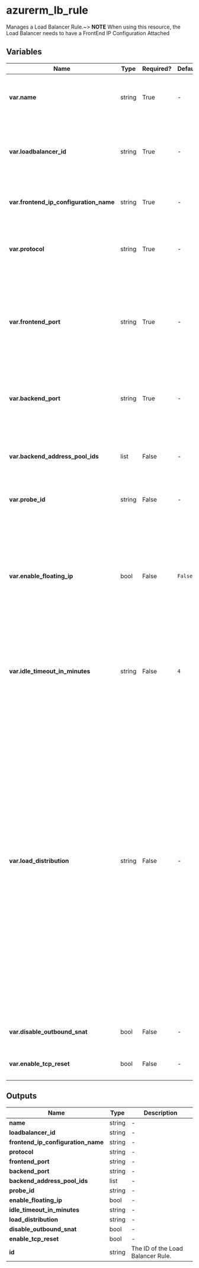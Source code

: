 # azurerm_lb_rule

Manages a Load Balancer Rule.~> **NOTE** When using this resource, the Load Balancer needs to have a FrontEnd IP Configuration Attached

## Variables

| Name | Type | Required? | Default  | possible values | Description |
| ---- | ---- | --------- | -------- | ----------- | ----------- |
| **var.name** | string | True | -  |  -  | Specifies the name of the LB Rule. Changing this forces a new resource to be created. | 
| **var.loadbalancer_id** | string | True | -  |  -  | The ID of the Load Balancer in which to create the Rule. Changing this forces a new resource to be created. | 
| **var.frontend_ip_configuration_name** | string | True | -  |  -  | The name of the frontend IP configuration to which the rule is associated. | 
| **var.protocol** | string | True | -  |  `Tcp`, `Udp`, `All`  | The transport protocol for the external endpoint. Possible values are `Tcp`, `Udp` or `All`. | 
| **var.frontend_port** | string | True | -  |  -  | The port for the external endpoint. Port numbers for each Rule must be unique within the Load Balancer. Possible values range between 0 and 65534, inclusive. | 
| **var.backend_port** | string | True | -  |  -  | The port used for internal connections on the endpoint. Possible values range between 0 and 65535, inclusive. | 
| **var.backend_address_pool_ids** | list | False | -  |  -  | A list of reference to a Backend Address Pool over which this Load Balancing Rule operates. | 
| **var.probe_id** | string | False | -  |  -  | A reference to a Probe used by this Load Balancing Rule. | 
| **var.enable_floating_ip** | bool | False | `False`  |  -  | Are the Floating IPs enabled for this Load Balncer Rule? A "floating” IP is reassigned to a secondary server in case the primary server fails. Required to configure a SQL AlwaysOn Availability Group. Defaults to `false`. | 
| **var.idle_timeout_in_minutes** | string | False | `4`  |  `4`, `30`  | Specifies the idle timeout in minutes for TCP connections. Valid values are between `4` and `30` minutes. Defaults to `4` minutes. | 
| **var.load_distribution** | string | False | -  |  `Default`, `SourceIP`, `SourceIPProtocol`, `None`, `Client IP`, `Client IP and Protocol`  | Specifies the load balancing distribution type to be used by the Load Balancer. Possible values are: `Default` – The load balancer is configured to use a 5 tuple hash to map traffic to available servers. `SourceIP` – The load balancer is configured to use a 2 tuple hash to map traffic to available servers. `SourceIPProtocol` – The load balancer is configured to use a 3 tuple hash to map traffic to available servers. Also known as Session Persistence, where the options are called `None`, `Client IP` and `Client IP and Protocol` respectively. | 
| **var.disable_outbound_snat** | bool | False | -  |  -  | Is snat enabled for this Load Balancer Rule? Default `false`. | 
| **var.enable_tcp_reset** | bool | False | -  |  -  | Is TCP Reset enabled for this Load Balancer Rule? | 



## Outputs

| Name | Type | Description |
| ---- | ---- | --------- | 
| **name** | string  | - | 
| **loadbalancer_id** | string  | - | 
| **frontend_ip_configuration_name** | string  | - | 
| **protocol** | string  | - | 
| **frontend_port** | string  | - | 
| **backend_port** | string  | - | 
| **backend_address_pool_ids** | list  | - | 
| **probe_id** | string  | - | 
| **enable_floating_ip** | bool  | - | 
| **idle_timeout_in_minutes** | string  | - | 
| **load_distribution** | string  | - | 
| **disable_outbound_snat** | bool  | - | 
| **enable_tcp_reset** | bool  | - | 
| **id** | string  | The ID of the Load Balancer Rule. | 